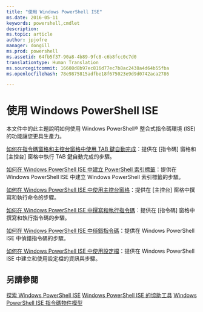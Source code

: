 ```yaml
---
title: "使用 Windows PowerShell ISE"
ms.date: 2016-05-11
keywords: powershell,cmdlet
description: 
ms.topic: article
author: jpjofre
manager: dongill
ms.prod: powershell
ms.assetid: 64fb5f37-90a8-4b89-9fc8-c6b8fcc0c7d0
translationtype: Human Translation
ms.sourcegitcommit: 16608d8b97ec816d77ec7b8ac2438a4d64b55fba
ms.openlocfilehash: 78e9875815adfbe18f675023e9d9d0742aca2786

---
```


# 使用 Windows PowerShell ISE
本文件中的此主題說明如何使用 Windows PowerShell® 整合式指令碼環境 (ISE) 的功能讓您更具生產力。

[如何在指令碼窗格和主控台窗格中使用 TAB 鍵自動完成](How-to-Use-Tab-Completion-in-the-Script-Pane-and-Console-Pane.md)：提供在 [指令碼] 窗格和 [主控台] 窗格中執行 TAB 鍵自動完成的步驟。

[如何在 Windows PowerShell ISE 中建立 PowerShell 索引標籤](How-to-Create-a-PowerShell-Tab-in-Windows-PowerShell-ISE.md)：提供在 Windows PowerShell ISE 中建立 Windows PowerShell 索引標籤的步驟。

[如何在 Windows PowerShell ISE 中使用主控台窗格](How-to-Use-the-Console-Pane-in-the-Windows-PowerShell-ISE.md)：提供在 [主控台] 窗格中撰寫和執行命令的步驟。

[如何在 Windows PowerShell ISE 中撰寫和執行指令碼](How-to-Write-and-Run-Scripts-in-the-Windows-PowerShell-ISE.md)：提供在 [指令碼] 窗格中撰寫和執行指令碼的步驟。

[如何在 Windows PowerShell ISE 中偵錯指令碼](How-to-Debug-Scripts-in-Windows-PowerShell-ISE.md)：提供在 Windows PowerShell ISE 中偵錯指令碼的步驟。

[如何在 Windows PowerShell ISE 中使用設定檔](How-to-Use-Profiles-in-Windows-PowerShell-ISE.md)：提供在 Windows PowerShell ISE 中建立和使用設定檔的資訊與步驟。

## 另請參閱
[探索 Windows PowerShell ISE](../../getting-started/fundamental/Exploring-the-Windows-PowerShell-ISE.md)
[Windows PowerShell ISE 的協助工具](../../setup/Accessibility-in-Windows-PowerShell-ISE.md)
[Windows PowerShell ISE 指令碼物件模型](https://technet.microsoft.com/en-us/library/69b047d0-da79-413e-b948-8e45d05d1f85)




<!--HONumber=Oct16_HO1-->


